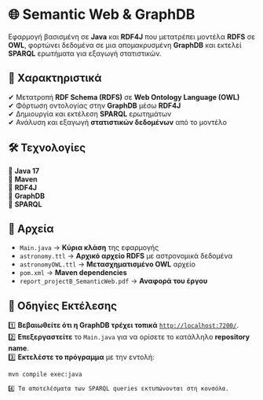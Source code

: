 # 🌐 Semantic Web & GraphDB

Eφαρμογή βασισμένη σε **Java** και **RDF4J** που μετατρέπει μοντέλα **RDFS** σε **OWL**, φορτώνει δεδομένα σε μια απομακρυσμένη **GraphDB** και εκτελεί **SPARQL** ερωτήματα για εξαγωγή στατιστικών.


## 📌 Χαρακτηριστικά  
✔ Μετατροπή **RDF Schema (RDFS)** σε **Web Ontology Language (OWL)**  
✔ Φόρτωση οντολογίας στην **GraphDB** μέσω **RDF4J**  
✔ Δημιουργία και εκτέλεση **SPARQL** ερωτημάτων  
✔ Ανάλυση και εξαγωγή **στατιστικών δεδομένων** από το μοντέλο  

## 🛠 Τεχνολογίες  
🔹 **Java 17**  
🔹 **Maven**  
🔹 **RDF4J**  
🔹 **GraphDB**  
🔹 **SPARQL**  

## 📂 Αρχεία  

- `Main.java` → **Κύρια κλάση** της εφαρμογής  
- `astronomy.ttl` → **Αρχικό αρχείο RDFS** με αστρονομικά δεδομένα  
- `astronomyOWL.ttl` → **Μετασχηματισμένο OWL** αρχείο  
- `pom.xml` → **Maven dependencies**  
- `report_projectB_SemanticWeb.pdf` → **Αναφορά του έργου**  

## 🚀 Οδηγίες Εκτέλεσης  

1️⃣ **Βεβαιωθείτε ότι η GraphDB τρέχει τοπικά** [`http://localhost:7200/`](http://localhost:7200/).  
2️⃣ **Επεξεργαστείτε** το `Main.java` για να ορίσετε το κατάλληλο **repository name**.  
3️⃣ **Εκτελέστε το πρόγραμμα** με την εντολή:  

   ```sh
   mvn compile exec:java

4️⃣ Τα αποτελέσματα των SPARQL queries εκτυπώνονται στη κονσόλα.
